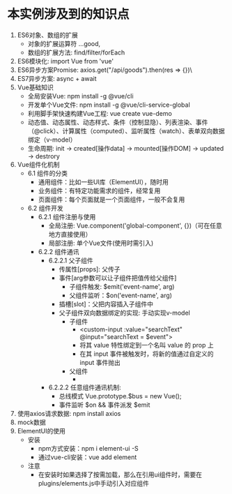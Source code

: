 # 本实例涉及到的知识点
1. ES6对象、数组的扩展
    - 对象的扩展运算符 ...good,
    - 数组的扩展方法: find/filter/forEach
2. ES6模块化: import Vue from 'vue'
3. ES6异步方案Promise: axios.get("/api/goods").then(res => {})\
4. ES7异步方案: async + await
5. Vue基础知识
    - 全局安装Vue: npm install -g @vue/cli
    - 开发单个Vue文件: npm install -g @vue/cli-service-global
    - 利用脚手架快速构建Vue工程: vue create vue-demo
    - 动态值、动态属性、动态样式、条件（控制显隐）、列表渲染、事件（@click）、计算属性（computed）、监听属性（watch）、表单双向数据绑定（v-model）
    - 生命周期: init -> created[操作data] -> mounted[操作DOM] -> updated -> destrory
6. Vue组件化机制
    - 6.1 组件的分类
        - 通用组件：比如一些UI库（ElementUI），随时用
        - 业务组件：有特定功能需求的组件，经常复用
        - 页面组件：每个页面就是一个页面组件，一般不会复用
    - 6.2 组件开发
        - 6.2.1 组件注册与使用
            - 全局注册: Vue.component('global-component', {})（可在任意地方直接使用）  
            - 局部注册: 单个Vue文件(使用时需引入)
        - 6.2.2 组件通讯
            - 6.2.2.1 父子组件
                - 传属性[props]: 父传子
                - 事件[arg参数可以让子组件把值传给父组件]
                    - 子组件触发: $emit('event-name', arg)
                    - 父组件监听：$on('event-name', arg)
                - 插槽[slot]：父把内容插入子组件中
                - 父子组件双向数据绑定的实现: 手动实现v-model
                    - 子组件
                        - <custom-input :value="searchText" @input="searchText = $event"></custom-input>
                        - 将其 value 特性绑定到一个名叫 value 的 prop 上
                        - 在其 input 事件被触发时，将新的值通过自定义的 input 事件抛出
                    - 父组件
                        - <custom-input v-model="searchText"></custom-input>
            - 6.2.2.2 任意组件通讯机制:
                - 总线模式 Vue.prototype.$bus = new Vue();
                - 事件监听 $on && 事件派发 $emit
7. 使用axios请求数据: npm install axios
8. mock数据
9. ElementUI的使用
    - 安装
        - npm方式安装：npm i element-ui -S
        - 通过vue-cli安装：vue add element
    - 注意
        - 在安装时如果选择了按需加载，那么在引用ui组件时，需要在plugins/elements.js中手动引入对应组件
    
                   
                 
                                                  
                   
                 
                                         